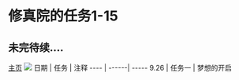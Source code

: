 # 修真院的任务1-15
## 未完待续....
[主页](https://github.com/Moximixi)
![](http://www.vaikan.com/wordpress/wp-content/uploads/2013/02/ape-with-gun-560x345.jpg)
日期 | 任务 | 注释
---- | ------| -----
9.26 | 任务一 | 梦想的开启

